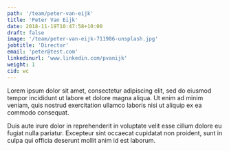 ```yaml
---
path: '/team/peter-van-eijk'
title: 'Peter Van Eijk'
date: 2018-11-19T10:47:58+10:00
draft: false
image: '/team/peter-van-eijk-711986-unsplash.jpg'
jobtitle: 'Director'
email: 'peter@test.com'
linkedinurl: 'www.linkedin.com/pvanijk'
weight: 1
cid: wc
---
```


Lorem ipsum dolor sit amet, consectetur adipiscing elit, sed do eiusmod tempor incididunt ut labore et dolore magna aliqua. Ut enim ad minim veniam, quis nostrud exercitation ullamco laboris nisi ut aliquip ex ea commodo consequat.

Duis aute irure dolor in reprehenderit in voluptate velit esse cillum dolore eu fugiat nulla pariatur. Excepteur sint occaecat cupidatat non proident, sunt in culpa qui officia deserunt mollit anim id est laborum.
